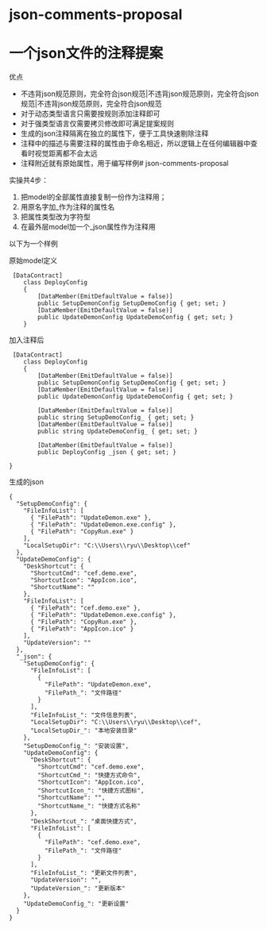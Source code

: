 # json-comments-proposal
# 一个json文件的注释提案

优点

- 不违背json规范原则，完全符合json规范|不违背json规范原则，完全符合json规范|不违背json规范原则，完全符合json规范
- 对于动态类型语言只需要按规则添加注释即可
- 对于强类型语言仅需要拷贝修改即可满足提案规则
- 生成的json注释隔离在独立的属性下，便于工具快速剔除注释
- 注释中的描述与需要注释的属性由于命名相近，所以逻辑上在任何编辑器中查看时视觉距离都不会太远
- 注释附近就有原始属性，用于编写样例# json-comments-proposal

实操共4步：

1. 把model的全部属性直接复制一份作为注释用；
2. 用原名字加_作为注释的属性名
3. 把属性类型改为字符型
4. 在最外层model加一个_json属性作为注释用

以下为一个样例

原始model定义

```
 [DataContract]
    class DeployConfig
    {
        [DataMember(EmitDefaultValue = false)]
        public SetupDemonConfig SetupDemoConfig { get; set; }
        [DataMember(EmitDefaultValue = false)]
        public UpdateDemonConfig UpdateDemoConfig { get; set; }
    }
```

加入注释后

```
 [DataContract]
    class DeployConfig
    {
        [DataMember(EmitDefaultValue = false)]
        public SetupDemonConfig SetupDemoConfig { get; set; }
        [DataMember(EmitDefaultValue = false)]
        public UpdateDemonConfig UpdateDemoConfig { get; set; }

        [DataMember(EmitDefaultValue = false)]
        public string SetupDemoConfig_ { get; set; }
        [DataMember(EmitDefaultValue = false)]
        public string UpdateDemoConfig_ { get; set; }

        [DataMember(EmitDefaultValue = false)]
        public DeployConfig _json { get; set; }

}
```

生成的json

```
{
  "SetupDemoConfig": {
    "FileInfoList": [
      { "FilePath": "UpdateDemon.exe" },
      { "FilePath": "UpdateDemon.exe.config" },
      { "FilePath": "CopyRun.exe" }
    ],
    "LocalSetupDir": "C:\\Users\\ryu\\Desktop\\cef"
  },
  "UpdateDemoConfig": {
    "DeskShortcut": {
      "ShortcutCmd": "cef.demo.exe",
      "ShortcutIcon": "AppIcon.ico",
      "ShortcutName": ""
    },
    "FileInfoList": [
      { "FilePath": "cef.demo.exe" },
      { "FilePath": "UpdateDemon.exe.config" },
      { "FilePath": "CopyRun.exe" },
      { "FilePath": "AppIcon.ico" }
    ],
    "UpdateVersion": ""
  },
  "_json": {
    "SetupDemoConfig": {
      "FileInfoList": [
        {
          "FilePath": "UpdateDemon.exe",
          "FilePath_": "文件路径"
        }
      ],
      "FileInfoList_": "文件信息列表",
      "LocalSetupDir": "C:\\Users\\ryu\\Desktop\\cef",
      "LocalSetupDir_": "本地安装目录"
    },
    "SetupDemoConfig_": "安装设置",
    "UpdateDemoConfig": {
      "DeskShortcut": {
        "ShortcutCmd": "cef.demo.exe",
        "ShortcutCmd_": "快捷方式命令",
        "ShortcutIcon": "AppIcon.ico",
        "ShortcutIcon_": "快捷方式图标",
        "ShortcutName": "",
        "ShortcutName_": "快捷方式名称"
      },
      "DeskShortcut_": "桌面快捷方式",
      "FileInfoList": [
        {
          "FilePath": "cef.demo.exe",
          "FilePath_": "文件路径"
        }
      ],
      "FileInfoList_": "更新文件列表",
      "UpdateVersion": "",
      "UpdateVersion_": "更新版本"
    },
    "UpdateDemoConfig_": "更新设置"
  }
}
```
